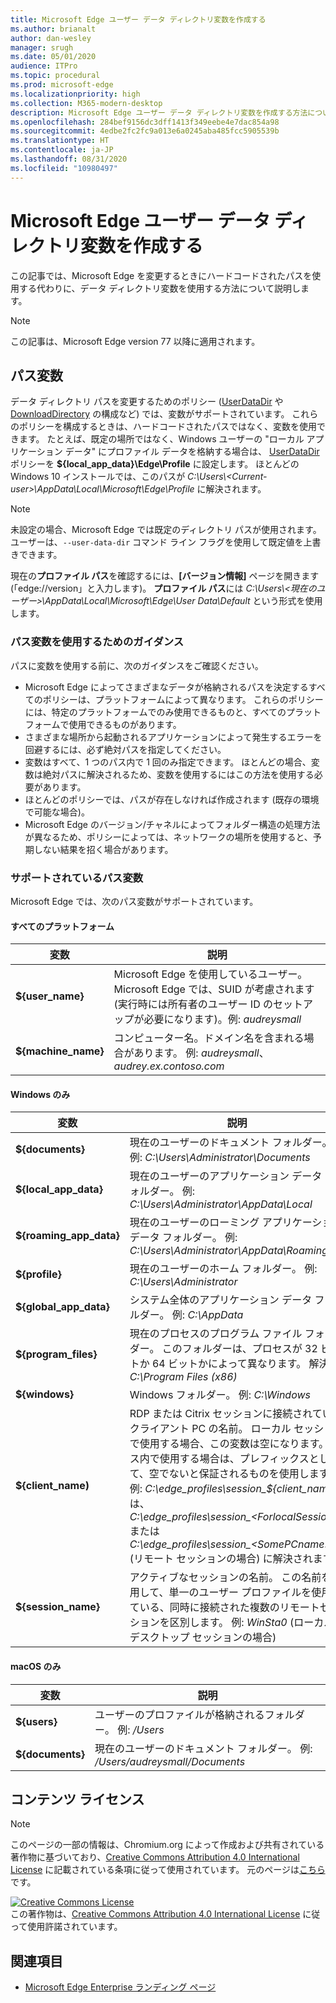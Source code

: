 ```yaml
---
title: Microsoft Edge ユーザー データ ディレクトリ変数を作成する
ms.author: brianalt
author: dan-wesley
manager: srugh
ms.date: 05/01/2020
audience: ITPro
ms.topic: procedural
ms.prod: microsoft-edge
ms.localizationpriority: high
ms.collection: M365-modern-desktop
description: Microsoft Edge ユーザー データ ディレクトリ変数を作成する方法について説明します
ms.openlocfilehash: 284bef9156dc3dff1413f349eebe4e7dac854a98
ms.sourcegitcommit: 4edbe2fc2fc9a013e6a0245aba485fcc5905539b
ms.translationtype: HT
ms.contentlocale: ja-JP
ms.lasthandoff: 08/31/2020
ms.locfileid: "10980497"
---
```

# Microsoft Edge ユーザー データ ディレクトリ変数を作成する

この記事では、Microsoft Edge を変更するときにハードコードされたパスを使用する代わりに、データ ディレクトリ変数を使用する方法について説明します。

>[!NOTE]
>この記事は、Microsoft Edge version 77 以降に適用されます。

## パス変数

データ ディレクトリ パスを変更するためのポリシー ([UserDataDir](microsoft-edge-policies.md#userdatadir) や [DownloadDirectory](microsoft-edge-policies.md#downloaddirectory) の構成など) では、変数がサポートされています。 これらのポリシーを構成するときは、ハードコードされたパスではなく、変数を使用できます。 たとえば、既定の場所ではなく、Windows ユーザーの "ローカル アプリケーション データ" にプロファイル データを格納する場合は、 [UserDataDir](microsoft-edge-policies.md#userdatadir) ポリシーを **${local_app_data}\Edge\Profile** に設定します。 ほとんどの Windows 10 インストールでは、このパスが *C:\Users\\&lt;Current-user&gt;\AppData\Local\Microsoft\Edge\Profile* に解決されます。

>[!NOTE]
>未設定の場合、Microsoft Edge では既定のディレクトリ パスが使用されます。 ユーザーは、`--user-data-dir` コマンド ライン フラグを使用して既定値を上書きできます。

現在の**プロファイル パス**を確認するには、**[バージョン情報]** ページを開きます (「edge://version」と入力します)。 **プロファイル パス**には *C:\Users\\&lt;現在のユーザー&gt;\AppData\Local\Microsoft\Edge\User Data\Default* という形式を使用します。

### パス変数を使用するためのガイダンス

パスに変数を使用する前に、次のガイダンスをご確認ください。

- Microsoft Edge によってさまざまなデータが格納されるパスを決定するすべてのポリシーは、プラットフォームによって異なります。 これらのポリシーには、特定のプラットフォームでのみ使用できるものと、すべてのプラットフォームで使用できるものがあります。
- さまざまな場所から起動されるアプリケーションによって発生するエラーを回避するには、必ず絶対パスを指定してください。
- 変数はすべて、1 つのパス内で 1 回のみ指定できます。 ほとんどの場合、変数は絶対パスに解決されるため、変数を使用するにはこの方法を使用する必要があります。
- ほとんどのポリシーでは、パスが存在しなければ作成されます (既存の環境で可能な場合)。
- Microsoft Edge のバージョン/チャネルによってフォルダー構造の処理方法が異なるため、ポリシーによっては、ネットワークの場所を使用すると、予期しない結果を招く場合があります。

### サポートされているパス変数

Microsoft Edge では、次のパス変数がサポートされています。

#### すべてのプラットフォーム

| 変数 | 説明 |
| --- | --- |
| **${user_name}** | Microsoft Edge を使用しているユーザー。 Microsoft Edge では、SUID が考慮されます (実行時には所有者のユーザー ID のセットアップが必要になります)。例: *audreysmall* |
| **${machine_name}** | コンピューター名。ドメイン名を含まれる場合があります。 例: *audreysmall*、*audrey.ex.contoso.com* |

#### Windows のみ

| 変数 | 説明 |
| --- | --- |
| **${documents}** | 現在のユーザーのドキュメント フォルダー。 例: *C:\Users\Administrator\Documents* |
|**${local_app_data}** | 現在のユーザーのアプリケーション データ フォルダー。 例: *C:\Users\Administrator\AppData\Local* |
|**${roaming_app_data}** | 現在のユーザーのローミング アプリケーション データ フォルダー。 例: *C:\Users\Administrator\AppData\Roaming* |
| **${profile}** | 現在のユーザーのホーム フォルダー。 例: *C:\Users\Administrator* |
| **${global_app_data}** | システム全体のアプリケーション データ フォルダー。 例: *C:\AppData* |
| **${program_files}** | 現在のプロセスのプログラム ファイル フォルダー。 このフォルダーは、プロセスが 32 ビットか 64 ビットかによって異なります。 解決例: *C:\Program Files (x86)* |
| **${windows}** | Windows フォルダー。 例: *C:\Windows* |
| **${client_name)** | RDP または Citrix セッションに接続されているクライアント PC の名前。 ローカル セッションで使用する場合、この変数は空になります。 パス内で使用する場合は、プレフィックスとして、空でないと保証されるものを使用します。 例: *C:\edge_profiles\session_${client_name}* は、*C:\edge_profiles\session_&lt;ForlocalSessions&gt;* または *C:\edge_profiles\session_&lt;SomePCname&gt;* (リモート セッションの場合) に解決されます。 |
| **${session_name}** | アクティブなセッションの名前。 この名前を使用して、単一のユーザー プロファイルを使用している、同時に接続された複数のリモートセッションを区別します。 例: *WinSta0* (ローカル デスクトップ セッションの場合) |

#### macOS のみ

| 変数 | 説明 |
| --- | --- |
| **${users}** | ユーザーのプロファイルが格納されるフォルダー。 例: */Users* |
| **${documents}** | 現在のユーザーのドキュメント フォルダー。 例: */Users/audreysmall/Documents* |

## コンテンツ ライセンス

>[!NOTE]
>このページの一部の情報は、Chromium.org によって作成および共有されている著作物に基づいており、[Creative Commons Attribution 4.0 International License](http://creativecommons.org/licenses/by/4.0/) に記載されている条項に従って使用されています。 元のページは[こちら](https://www.chromium.org/administrators/policy-list-3/user-data-directory-variables)です。
  
<a rel="license" href="http://creativecommons.org/licenses/by/4.0/"><img alt="Creative Commons License" style="border-width:0" src="https://i.creativecommons.org/l/by/4.0/88x31.png" /></a><br/>この著作物は、<a rel="license" href="http://creativecommons.org/licenses/by/4.0/">Creative Commons Attribution 4.0 International License</a> に従って使用許諾されています。

## 関連項目

- [Microsoft Edge Enterprise ランディング ページ](https://aka.ms/EdgeEnterprise)